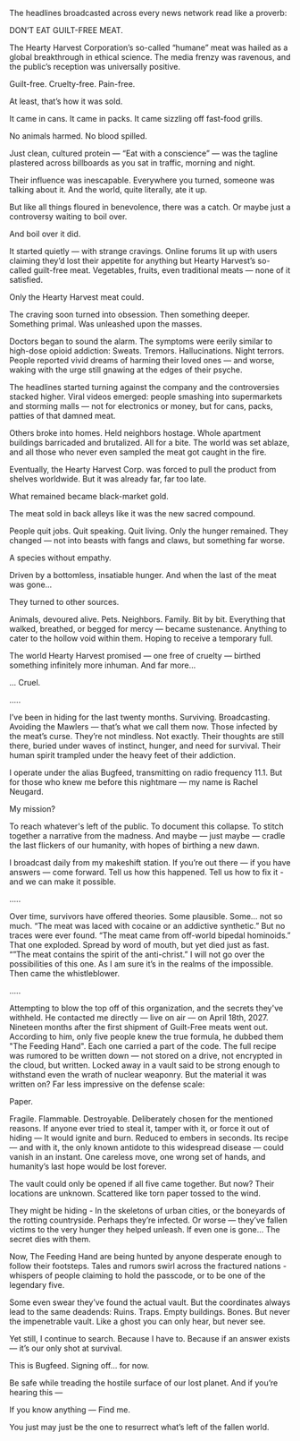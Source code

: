 The headlines broadcasted across every news network read like a proverb:

DON’T EAT GUILT-FREE MEAT.

The Hearty Harvest Corporation’s so-called “humane” meat was hailed as a global breakthrough in ethical science. The media frenzy was ravenous, and the public’s reception was universally positive.

Guilt-free. Cruelty-free. Pain-free. 

At least, that’s how it was sold.

It came in cans. It came in packs. It came sizzling off fast-food grills.

No animals harmed. No blood spilled.

Just clean, cultured protein — “Eat with a conscience” — was the tagline plastered across billboards as you sat in traffic, morning and night.

Their influence was inescapable. Everywhere you turned, someone was talking about it. And the world, quite literally, ate it up.

But like all things floured in benevolence, there was a catch.
Or maybe just a controversy waiting to boil over.

And boil over it did.

It started quietly — with strange cravings. Online forums lit up with users claiming they’d lost their appetite for anything but Hearty Harvest’s so-called guilt-free meat. Vegetables, fruits, even traditional meats — none of it satisfied.

Only the Hearty Harvest meat could.

The craving soon turned into obsession.
Then something deeper. Something primal. Was unleashed upon the masses.

Doctors began to sound the alarm. The symptoms were eerily similar to high-dose opioid addiction:
Sweats. Tremors. Hallucinations.
Night terrors.
People reported vivid dreams of harming their loved ones — and worse, waking with the urge still gnawing at the edges of their psyche.

The headlines started turning against the company and the controversies stacked higher.
Viral videos emerged: people smashing into supermarkets and storming malls — not for electronics or money, but for cans, packs, patties of that damned meat.

Others broke into homes.
Held neighbors hostage.
Whole apartment buildings barricaded and brutalized.
All for a bite.
The world was set ablaze, and all those who never even sampled the meat got caught in the fire.

Eventually, the Hearty Harvest Corp. was forced to pull the product from shelves worldwide.
But it was already far, far too late.

What remained became black-market gold.

The meat sold in back alleys like it was the new sacred compound.

People quit jobs. Quit speaking. Quit living.
Only the hunger remained.
They changed — not into beasts with fangs and claws, but something far worse.

A species without empathy.

Driven by a bottomless, insatiable hunger.
And when the last of the meat was gone…

They turned to other sources.

Animals, devoured alive.
Pets. Neighbors. Family.
Bit by bit.
Everything that walked, breathed, or begged for mercy — became sustenance. Anything to cater to the hollow void within them. Hoping to receive a temporary full. 

The world Hearty Harvest promised — one free of cruelty — birthed something infinitely more inhuman.
And far more...

... Cruel.

…..


I’ve been in hiding for the last twenty months.
Surviving. Broadcasting.
Avoiding the Mawlers — that’s what we call them now. Those infected by the meat’s curse.
They’re not mindless. Not exactly. Their thoughts are still there, buried under waves of instinct, hunger, and need for survival. Their human spirit trampled under the heavy feet of their addiction.

I operate under the alias Bugfeed, transmitting on radio frequency 11.1.
But for those who knew me before this nightmare — my name is Rachel Neugard.

My mission?

To reach whatever's left of the public.
To document this collapse.
To stitch together a narrative from the madness.
And maybe — just maybe — cradle the last flickers of our humanity, with hopes of birthing a new dawn.

I broadcast daily from my makeshift station.
If you’re out there — if you have answers — come forward.
Tell us how this happened.
Tell us how to fix it - and we can make it possible.

…..

Over time, survivors have offered theories. Some plausible. Some… not so much.
“The meat was laced with cocaine or an addictive synthetic.”
But no traces were ever found.
“The meat came from off-world bipedal hominoids.”
That one exploded. Spread by word of mouth, but yet died just as fast.
“”The meat contains the spirit of the anti-christ.” I will not go over the possibilities of this one. As I am sure it’s in the realms of the impossible.
Then came the whistleblower.

…..

Attempting to blow the top off of this organization, and the secrets they've withheld.
He contacted me directly — live on air — on April 18th, 2027.
Nineteen months after the first shipment of Guilt-Free meats went out.
According to him, only five people knew the true formula, he dubbed them "The Feeding Hand".
Each one carried a part of the code.
The full recipe was rumored to be written down — not stored on a drive, not encrypted in the cloud, but written. Locked away in a vault said to be strong enough to withstand even the wrath of nuclear weaponry.
But the material it was written on? Far less impressive on the defense scale:

Paper.

Fragile. Flammable. Destroyable.
Deliberately chosen for the mentioned reasons. If anyone ever tried to steal it, tamper with it, or force it out of hiding — It would ignite and burn. Reduced to embers in seconds. Its recipe — and with it, the only known antidote to this widespread disease — could vanish in an instant. One careless move, one wrong set of hands, and humanity’s last hope would be lost forever.

The vault could only be opened if all five came together.
But now? Their locations are unknown. Scattered like torn paper tossed to the wind.

They might be hiding - In the skeletons of urban cities, or the boneyards of the rotting countryside.
Perhaps they’re  infected.
Or worse — they’ve fallen victims to the very hunger they helped unleash.
If even one is gone…
The secret dies with them.

Now, The Feeding Hand are being hunted  by anyone desperate enough to follow their footsteps. Tales and rumors swirl across the fractured nations - whispers of people claiming to hold the passcode, or to be one of the legendary five. 

Some even swear they’ve found the actual vault. But the coordinates always lead to the same deadends:
Ruins. Traps. Empty buildings. Bones. But never the impenetrable vault. Like a ghost you can only hear, but never see. 

Yet still, I continue to search.
Because I have to.
Because if an answer exists — it’s our only shot at survival.

This is Bugfeed.
Signing off… for now.

Be safe while treading the hostile surface of our lost planet. And if you’re hearing this —

If you know anything —
Find me. 

You just may just be the one to resurrect what’s left of the fallen world.


